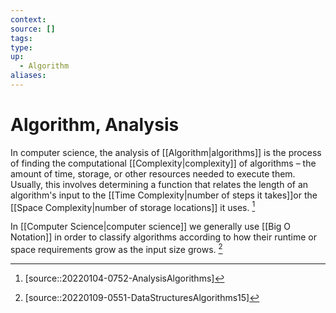 ```yaml
---
context:
source: []
tags: 
type:
up:
  - Algorithm
aliases:
---
```


# Algorithm, Analysis

In computer science, the analysis of [[Algorithm|algorithms]] is the process of finding the computational [[Complexity|complexity]] of algorithms – the amount of time, storage, or other resources needed to execute them. Usually, this involves determining a function that relates the length of an algorithm's input to the [[Time Complexity|number of steps it takes]]or the [[Space Complexity|number of storage locations]] it uses. [^1]

In [[Computer Science|computer science]] we generally use [[Big O Notation]] in order to classify algorithms according to how their runtime or space requirements grow as the input size grows. [^2]

[^1]: [source::20220104-0752-AnalysisAlgorithms]
[^2]: [source::20220109-0551-DataStructuresAlgorithms15]
